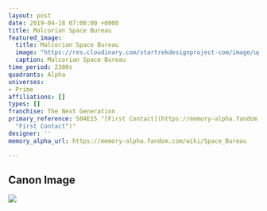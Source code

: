 ```yaml
---
layout: post
date: 2019-04-18 07:00:00 +0000
title: Malcorian Space Bureau
featured_image:
  title: Malcorian Space Bureau
  image: "https://res.cloudinary.com/startrekdesignproject-com/image/upload/v1555610245/Malcorian.png"
  caption: Malcorian Space Bureau
time_period: 2300s
quadrants: Alpha
universes:
- Prime
affiliations: []
types: []
franchise: The Next Generation
primary_reference: S04E15 "[First Contact](https://memory-alpha.fandom.com/wiki/First_Contact
  "First Contact")"
designer: ''
memory_alpha_url: https://memory-alpha.fandom.com/wiki/Space_Bureau

---
```

## Canon Image

![](https://res.cloudinary.com/startrekdesignproject-com/image/upload/v1555610245/Malcorian1.jpg)